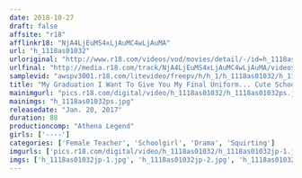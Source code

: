 ```yaml
---
date: 2018-10-27
draft: false
affsite: "r18"
afflinkr18: "NjA4LjEuMS4xLjAuMC4wLjAuMA"
url: "h_1118as01032"
urloriginal: "http://www.r18.com/videos/vod/movies/detail/-/id=h_1118as01032"
urlfinal: "http://media.r18.com/track/NjA4LjEuMS4xLjAuMC4wLjAuMA/videos/vod/movies/detail/-/id=h_1118as01032"
samplevid: "awspv3001.r18.com/litevideo/freepv/h/h_1/h_1118as01032/h_1118as01032_dmb_s.mp4"
title: "My Graduation I Want To Give You My Final Uniform... Cute Schoolgirl Babes And An Ultra Sexy Female Teacher Are Spraying Their Horny Pussy Juices Everywhere..."
mainimgurl: "pics.r18.com/digital/video/h_1118as01032/h_1118as01032ps.jpg"
mainimgs: "h_1118as01032ps.jpg"
releasedate: "Jan. 20, 2017"
duration: 88
productioncomp: "Athena Legend"
girls: ['----']
categories: ['Female Teacher', 'Schoolgirl', 'Drama', 'Squirting']
imgurls: ['pics.r18.com/digital/video/h_1118as01032/h_1118as01032jp-1.jpg', 'pics.r18.com/digital/video/h_1118as01032/h_1118as01032jp-2.jpg', 'pics.r18.com/digital/video/h_1118as01032/h_1118as01032jp-3.jpg', 'pics.r18.com/digital/video/h_1118as01032/h_1118as01032jp-4.jpg', 'pics.r18.com/digital/video/h_1118as01032/h_1118as01032jp-5.jpg', 'pics.r18.com/digital/video/h_1118as01032/h_1118as01032jp-6.jpg', 'pics.r18.com/digital/video/h_1118as01032/h_1118as01032jp-7.jpg', 'pics.r18.com/digital/video/h_1118as01032/h_1118as01032jp-8.jpg', 'pics.r18.com/digital/video/h_1118as01032/h_1118as01032jp-9.jpg', 'pics.r18.com/digital/video/h_1118as01032/h_1118as01032jp-10.jpg', 'pics.r18.com/digital/video/h_1118as01032/h_1118as01032jp-11.jpg', 'pics.r18.com/digital/video/h_1118as01032/h_1118as01032jp-12.jpg', 'pics.r18.com/digital/video/h_1118as01032/h_1118as01032jp-13.jpg', 'pics.r18.com/digital/video/h_1118as01032/h_1118as01032jp-14.jpg', 'pics.r18.com/digital/video/h_1118as01032/h_1118as01032jp-15.jpg', 'pics.r18.com/digital/video/h_1118as01032/h_1118as01032jp-16.jpg', 'pics.r18.com/digital/video/h_1118as01032/h_1118as01032jp-17.jpg', 'pics.r18.com/digital/video/h_1118as01032/h_1118as01032jp-18.jpg', 'pics.r18.com/digital/video/h_1118as01032/h_1118as01032jp-19.jpg', 'pics.r18.com/digital/video/h_1118as01032/h_1118as01032jp-20.jpg']
imgs: ['h_1118as01032jp-1.jpg', 'h_1118as01032jp-2.jpg', 'h_1118as01032jp-3.jpg', 'h_1118as01032jp-4.jpg', 'h_1118as01032jp-5.jpg', 'h_1118as01032jp-6.jpg', 'h_1118as01032jp-7.jpg', 'h_1118as01032jp-8.jpg', 'h_1118as01032jp-9.jpg', 'h_1118as01032jp-10.jpg', 'h_1118as01032jp-11.jpg', 'h_1118as01032jp-12.jpg', 'h_1118as01032jp-13.jpg', 'h_1118as01032jp-14.jpg', 'h_1118as01032jp-15.jpg', 'h_1118as01032jp-16.jpg', 'h_1118as01032jp-17.jpg', 'h_1118as01032jp-18.jpg', 'h_1118as01032jp-19.jpg', 'h_1118as01032jp-20.jpg']
---
```

